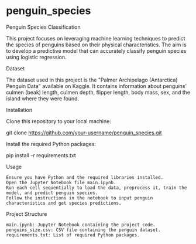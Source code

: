 # penguin_species

Penguin Species Classification

This project focuses on leveraging machine learning techniques to predict
the species of penguins based on their physical characteristics.
The aim is to develop a predictive model that can accurately classify
penguin species using logistic regression.

Dataset

The dataset used in this project is the "Palmer Archipelago (Antarctica) Penguin Data" available on Kaggle.
It contains information about penguins' culmen (beak) length, culmen depth,
flipper length, body mass, sex, and the island where they were found.

Installation

Clone this repository to your local machine:


git clone https://github.com/your-username/penguin_species.git


Install the required Python packages:


pip install -r requirements.txt

Usage

    Ensure you have Python and the required libraries installed.
    Open the Jupyter Notebook file main.ipynb.
    Run each cell sequentially to load the data, preprocess it, train the model, and predict penguin species.
    Follow the instructions in the notebook to input penguin characteristics and get species predictions.

Project Structure

    main.ipynb: Jupyter Notebook containing the project code.
    penguins_size.csv: CSV file containing the penguin dataset.
    requirements.txt: List of required Python packages.